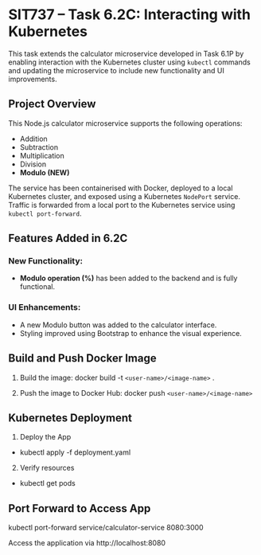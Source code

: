 # SIT737 – Task 6.2C: Interacting with Kubernetes

This task extends the calculator microservice developed in Task 6.1P by enabling interaction with the Kubernetes cluster using `kubectl` commands and updating the microservice to include new functionality and UI improvements.

## Project Overview

This Node.js calculator microservice supports the following operations:

- Addition
- Subtraction
- Multiplication
- Division
- **Modulo (NEW)**

The service has been containerised with Docker, deployed to a local Kubernetes cluster, and exposed using a Kubernetes `NodePort` service. Traffic is forwarded from a local port to the Kubernetes service using `kubectl port-forward`.

## Features Added in 6.2C

### New Functionality:
- **Modulo operation (%)** has been added to the backend and is fully functional.

### UI Enhancements:
- A new Modulo button was added to the calculator interface.
- Styling improved using Bootstrap to enhance the visual experience.

## Build and Push Docker Image

1. Build the image:
 docker build -t `<user-name>/<image-name>` .

2. Push the image to Docker Hub:
 docker push `<user-name>/<image-name>`

## Kubernetes Deployment

1. Deploy the App
- kubectl apply -f deployment.yaml

2. Verify resources
- kubectl get pods

## Port Forward to Access App
kubectl port-forward service/calculator-service 8080:3000


Access the application via http://localhost:8080


